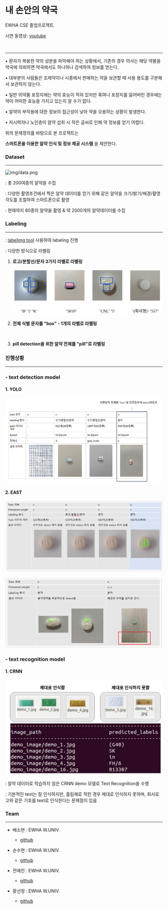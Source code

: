 # 내 손안의 약국
EWHA CSE 졸업프로젝트 

시연 동영상: [youtube](https://youtu.be/ZV_j2W33LHY) 

​                                          



------------------------------------------------------

▪ 환자가 복용한 약의 성분을 파악해야 하는 상황에서, 기존의 경우 의사는 해당 약물을 약국에 의뢰하면 약국에서도 하나하나 검색하여 정보를 얻는다. 

▪ 대부분의 사람들은 조제약이나 시중에서 판매하는 약을 보관할 때 사용 용도를 구분해서 보관하지 않는다. 

▪ 일반 의약품 포장지에는 약의 효능이 적혀 있지만 혹여나 포장지를 잃어버린 경우에는 약이 어떠한 효능을 가지고 있는지 알 수가 없다. 

▪ 알약의 부작용에 대한 정보의 접근성이 낮아 약을 오용하는 상황이 발생한다. 

▪ 저시력자나 노인층이 알약 섭취 시 작은 글씨로 인해 약 정보를 얻기 어렵다.



위의 문제정의를 바탕으로 본 프로젝트는

**스마트폰을 이용한 알약 인식 및 정보 제공 시스템** 을 제안한다.



   

   

   

### Dataset

-------------------------------



 ![img/data.png](https://lh5.googleusercontent.com/6KXleiAT1S5vyYVen3rw__xaQovIlKSczM9QQ1ja3chD_LySSG-exdOYuA54ZyC4znanV5iUHW541z_TdaUwChqlj5mPqAk9WSVtHlrAhzcBB40lFRUvxqaZsEhThhJg)



 : 총 200여종의 알약을 수집

 : 다양한 촬영조건에서 찍은 알약 데이터를 얻기 위해 같은 알약을 크기/밝기/배경/촬영각도를 조절하여 스마트폰으로 촬영

: 현재까지 80종의 알약을 촬영 & 약 2000개의 알약데이터를 수집

  

  

### Labeling

------------------------------------------------------------------------

: [labelimg tool](https://github.com/tzutalin/labelImg) 사용하여 labeling 진행

: 다양한 방식으로 라벨링

1. **로고/분할선/문자 3가지 라벨로 라벨링**

   ![](img/labeling1.png)



2. **전체 식별 문자를 "box" - 1개의 라벨로 라벨링**

​     

3. **pill detection을 위한 알약 전체를 "pill"로 라벨링**

  

  



### 진행상황

--------------------------------------------

### - text detection model

#### 1. YOLO

![img/yolo_result.png](img/yolo_result.png)



#### 2. EAST

![](img/east_result1.png)

![](img/east_result2.png)

   

   

  

### - text recognition model

#### 1. CRNN

![](img/crnn_result.png)

  : 알약 데이터로 학습하지 않은 CRNN demo 모델로 Text Recognition을 수행

  : 기본적인 text는 잘 인식하지만, 흘림체로 적힌 경우 제대로 인식하지 못하며, 회사로고와 같은 기호를 text로 인식한다는 문제점이 있음

  

  

### Team

-------------------------------------

* 배소현 : EWHA W.UNIV.
  * [github](https://github.com/so-hyeun)

* 손수현 : EWHA W.UNIV.
  * [github](https://github.com/sonsuhyune)

* 전예진 : EWHA W.UNIV.
  * [github](https://github.com/YeJinJeon)

* 황선정 : EWHA W.UNIV.
  * [github](https://github.com/SeonjeongHwang)